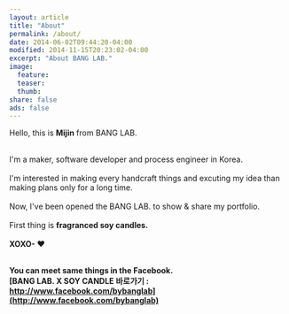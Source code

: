 ```yaml
---
layout: article
title: "About"
permalink: /about/
date: 2014-06-02T09:44:20-04:00
modified: 2014-11-15T20:23:02-04:00
excerpt: "About BANG LAB."
image:
  feature:
  teaser:
  thumb:
share: false
ads: false
---
```


Hello, this is <b>Mijin</b> from BANG LAB. <br>

<br>I'm a maker, software developer and process engineer in Korea.<br>
<br>I'm interested in making every handcraft things and excuting my idea than making plans only for a long time.<br>
<br>Now, I've been opened the BANG LAB. to show & share my portfolio. <br>
<br>First thing is <b>fragranced soy candles<b>.<br>
<br>XOXO- ♥<br>

<br>You can meet same things in the Facebook. <br>
[BANG LAB. X SOY CANDLE 바로가기 : http://www.facebook.com/bybanglab](http://www.facebook.com/bybanglab)
<br>